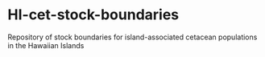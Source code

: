 # HI-cet-stock-boundaries
Repository of stock boundaries for island-associated cetacean populations in the Hawaiian Islands
